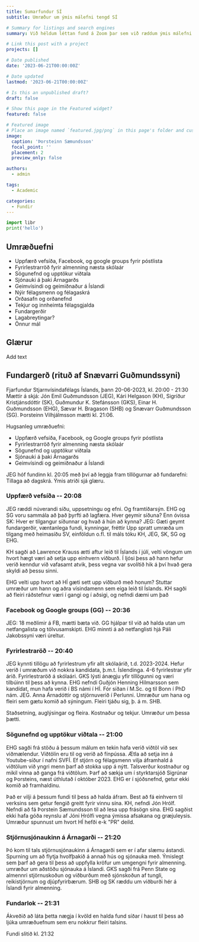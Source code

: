 ```yaml
---
title: Sumarfundur SÍ
subtitle: Umræður um ýmis málefni tengd SÍ

# Summary for listings and search engines
summary: Við héldum léttan fund á Zoom þar sem við ræddum ýmis málefni tengd Stjarnvísindafélagi Íslands.

# Link this post with a project
projects: []

# Date published
date: '2023-06-21T00:00:00Z'

# Date updated
lastmod: '2023-06-21T00:00:00Z'

# Is this an unpublished draft?
draft: false

# Show this page in the Featured widget?
featured: false

# Featured image
# Place an image named `featured.jpg/png` in this page's folder and customize its options here.
image:
  caption: 'Þorsteinn Sæmundsson'
  focal_point: ''
  placement: 2
  preview_only: false

authors:
  - admin

tags:
  - Academic

categories:
  - Fundir
---
```


```python
import libr
print('hello')
```

## Umræðuefni

- Uppfærð vefsíða, Facebook, og google groups fyrir póstlista
- Fyrirlestrarröð fyrir almenning næsta skólaár
- Sögunefnd og upptökur viðtala
- Sjónauki á þaki Árnagarðs
- Geimvísindi og geimiðnaður á Íslandi
- Nýir félagsmenn og félagaskrá
- Orðasafn og orðanefnd
- Tekjur og innheimta félagsgjalda
- Fundargerðir
- Lagabreytingar?
- Önnur mál

## Glærur

Add text

<!-- Eftirfarandi [glærur]{{<relref Sumarfundur2023.pdf>}} voru sýndar á meðan spjalli stóð. -->

<!-- {{% staticref "uploads/Sumarfundur2023.pdf" "newtab" %}}Download my CV{{% /staticref %}} -->

## Fundargerð (rituð af Snævarri Guðmundssyni)

Fjarfundur Stjarnvísindafélags Íslands, þann 20-06-2023, kl. 20:00 - 21:30
Mættir á skjá: Jón Emil Guðmundsson (JEG), Kári Helgason (KH), Sigríður Kristjánsdóttir (SK), Guðmundur K. Stefánsson (GKS), Einar H. Guðmundsson (EHG), Sævar H. Bragason (SHB) og Snævarr Guðmundsson (SG). Þorsteinn Vilhjálmsson mætti kl. 21:06.

Hugsanleg umræðuefni: 
- Uppfærð vefsíða, Facebook, og Google groups fyrir póstlista
- Fyrirlestrarröð fyrir almenning næsta skólaár
- Sögunefnd og upptökur viðtala
- Sjónauki á þaki Árnagarðs
- Geimvísindi og geimiðnaður á Íslandi

JEG hóf fundinn kl. 20:05 með því að leggja fram tillögurnar að fundarefni:
Tillaga að dagskrá. Ýmis atriði sjá glæru.

### Uppfærð vefsíða -- 20:08
JEG ræddi núverandi síðu, uppsetningu og efni. Og framtíðarsýn.
EHG og SG voru sammála að það þyrfti að lagfæra.
Hver geymir síðuna? Enn óvissa
SK: Hver er tilgangur síðunnar og hvað á hún að kynna?
JEG: Gæti geymt fundargerðir, væntanlega fundi, kynningar, fréttir
Upp spratt umræða um tilgang með heimasíðu SV, einföldun o.fl. til máls tóku KH, JEG, SK, SG og EHG.

KH sagði að Lawrence Krauss ætti aftur leið til Íslands í júlí, velti vöngum um hvort hægt væri að setja upp einhvern viðburð. Í ljósi þess að hann hefur verið kenndur við vafasamt atvik, þess vegna var svolítið hik á því hvað gera skyldi að þessu sinni. 

EHG velti upp hvort að HÍ gæti sett upp viðburð með honum? Stuttar umræður um hann og aðra vísindamenn sem eiga leið til Íslands.
KH sagði að fleiri ráðstefnur væri í gangi og í aðsigi, og nefndi dæmi um það

### Facebook og Google groups (GG) -- 20:36
JEG: 18 meðlimir á FB, mætti bæta við.
GG hjálpar til við að halda utan um netfangalista og tölvusamskipti.
EHG minnti á að netfanglisti hjá Páli Jakobssyni væri úreltur.

### Fyrirlestraröð -- 20:40
JEG kynnti tillögu að fyrirlestrum yfir allt skólaárið, t.d. 2023-2024. Hefur verið í umræðum við nokkra kandídata, þ.m.t. Íslendinga. 4-6 fyrirlestrar yfir árið. Fyrirlestraröð á skólaári. GKS lýsti ánægju yfir tillögunni  og væri tilbúinn til þess að kynna.
EHG nefndi Guðjón Henning Hilmarsson sem kandídat, mun hafa verið í BS námi í HÍ. Fór síðan í M.Sc. og til Bonn í PhD nám.
JEG. Anna Árnadóttir og stjörnuverið í Perlunni. Umræður um hana og fleiri sem gætu komið að sýningum. Fleiri tjáðu sig, þ. á m. SHB.

Staðsetning, auglýsingar og fleira. Kostnaður og tekjur. Umræður um þessa þætti.

### Sögunefnd og upptökur viðtala -- 21:00
EHG sagði frá stöðu á þessum málum en tekin hafa verið viðtöl við sex viðmælendur. Viðtölin eru til og verið að fínpússa. Ætla að setja inn á Youtube-síður í nafni SVFÍ. Ef stjórn og félagsmenn vilja áframhald á viðtölum við yngri menn þarf að stokka upp á nýtt. Talsverður kostnaður og mikil vinna að ganga frá viðtölum. Þarf að sækja um í styrktarsjóð Sigrúnar og Þorsteins, næst úthlutað í október 2023. EHG er í sjóðsnefnd, getur ekki komið að framhaldinu.

Það er vilji á þessum fundi til þess að halda áfram. Best að fá einhvern til verksins sem getur fengið greitt fyrir vinnu sína.
KH, nefndi Jón Hrólf. Nefndi að fá Þorstein Sæmundsson til að lesa upp frásögn sína. EHG sagðist ekki hafa góða reynslu af Jóni Hrólfi vegna ýmissa afsakana og græjuleysis. Umræður spunnust um hvort HÍ hefði e-k "PR" deild.

### Stjörnusjónaukinn á Árnagarði -- 21:20

Þó kom til tals stjörnusjónaukinn á Árnagarði sem er í afar slæmu ástandi. Spurning um að flytja hvolfþakið á annað hús og sjónauka með. Ýmislegt sem þarf að gera til þess að uppfylla kröfur um umgengni fyrir almenning. umræður um aðstöðu sjónauka á Íslandi. GKS sagði frá Penn State og almennri stjörnuskoðun og viðburðum með sjónskoðun af tungli, reikistjörnum og djúpfyrirbærum. SHB og SK ræddu um viðburði hér á Íslandi fyrir almenning.

### Fundarlok -- 21:31

Ákveðið að láta þetta nægja í kvöld en halda fund síðar í haust til þess að ljúka umræðuefnum sem eru nokkrur fleiri talsins.

Fundi slitið kl. 21:32


<!--

1. The Wowchemy website builder for Hugo, along with its starter templates, is designed for professional creators, educators, and teams/organizations - although it can be used to create any kind of site
2. The template can be modified and customised to suit your needs. It's a good platform for anyone looking to take control of their data and online identity whilst having the convenience to start off with a **no-code solution (write in Markdown and customize with YAML parameters)** and having **flexibility to later add even deeper personalization with HTML and CSS**
3. You can work with all your favourite tools and apps with hundreds of plugins and integrations to speed up your workflows, interact with your readers, and much more

[![The template is mobile first with a responsive design to ensure that your site looks stunning on every device.](https://raw.githubusercontent.com/wowchemy/wowchemy-hugo-modules/main/starters/academic/preview.png)](https://wowchemy.com)

## Get Started

- 👉 [**Create a new site**](https://wowchemy.com/templates/)
- 📚 [**Personalize your site**](https://wowchemy.com/docs/)
- 💬 [Chat with the **Wowchemy community**](https://discord.gg/z8wNYzb) or [**Hugo community**](https://discourse.gohugo.io)
- 🐦 Twitter: [@wowchemy](https://twitter.com/wowchemy) [@GeorgeCushen](https://twitter.com/GeorgeCushen) [#MadeWithWowchemy](https://twitter.com/search?q=%23MadeWithWowchemy&src=typed_query)
- 💡 [Request a **feature** or report a **bug** for _Wowchemy_](https://github.com/wowchemy/wowchemy-hugo-themes/issues)
- ⬆️ **Updating Wowchemy?** View the [Update Tutorial](https://wowchemy.com/docs/hugo-tutorials/update/) and [Release Notes](https://wowchemy.com/updates/)

## Crowd-funded open-source software

To help us develop this template and software sustainably under the MIT license, we ask all individuals and businesses that use it to help support its ongoing maintenance and development via sponsorship.

### [❤️ Click here to become a sponsor and help support Wowchemy's future ❤️](https://wowchemy.com/sponsor/)

As a token of appreciation for sponsoring, you can **unlock [these](https://wowchemy.com/sponsor/) awesome rewards and extra features 🦄✨**

## Ecosystem

- **[Hugo Academic CLI](https://github.com/wowchemy/hugo-academic-cli):** Automatically import publications from BibTeX

## Inspiration

[Check out the latest **demo**](https://academic-demo.netlify.com/) of what you'll get in less than 10 minutes, or [view the **showcase**](https://wowchemy.com/user-stories/) of personal, project, and business sites.

## Features

- **Page builder** - Create _anything_ with [**widgets**](https://wowchemy.com/docs/page-builder/) and [**elements**](https://wowchemy.com/docs/content/writing-markdown-latex/)
- **Edit any type of content** - Blog posts, publications, talks, slides, projects, and more!
- **Create content** in [**Markdown**](https://wowchemy.com/docs/content/writing-markdown-latex/), [**Jupyter**](https://wowchemy.com/docs/import/jupyter/), or [**RStudio**](https://wowchemy.com/docs/install-locally/)
- **Plugin System** - Fully customizable [**color** and **font themes**](https://wowchemy.com/docs/customization/)
- **Display Code and Math** - Code highlighting and [LaTeX math](https://en.wikibooks.org/wiki/LaTeX/Mathematics) supported
- **Integrations** - [Google Analytics](https://analytics.google.com), [Disqus commenting](https://disqus.com), Maps, Contact Forms, and more!
- **Beautiful Site** - Simple and refreshing one page design
- **Industry-Leading SEO** - Help get your website found on search engines and social media
- **Media Galleries** - Display your images and videos with captions in a customizable gallery
- **Mobile Friendly** - Look amazing on every screen with a mobile friendly version of your site
- **Multi-language** - 34+ language packs including English, 中文, and Português
- **Multi-user** - Each author gets their own profile page
- **Privacy Pack** - Assists with GDPR
- **Stand Out** - Bring your site to life with animation, parallax backgrounds, and scroll effects
- **One-Click Deployment** - No servers. No databases. Only files.

## Themes

Wowchemy and its templates come with **automatic day (light) and night (dark) mode** built-in. Alternatively, visitors can choose their preferred mode - click the moon icon in the top right of the [Demo](https://academic-demo.netlify.com/) to see it in action! Day/night mode can also be disabled by the site admin in `params.toml`.

[Choose a stunning **theme** and **font**](https://wowchemy.com/docs/customization) for your site. Themes are fully customizable.

## License

Copyright 2016-present [George Cushen](https://georgecushen.com).

Released under the [MIT](https://github.com/wowchemy/wowchemy-hugo-themes/blob/master/LICENSE.md) license. -->
